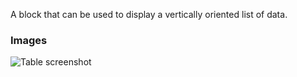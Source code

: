 A block that can be used to display a vertically oriented list of data.

### Images

![Table screenshot](https://gitlab.com/appsemble/appsemble/-/raw/0.20.9/config/assets/list.png)
